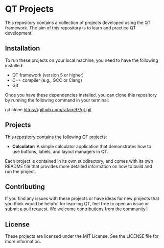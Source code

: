 # QT Projects

This repository contains a collection of projects developed using the QT framework. The aim of this repository is to learn and practice QT development. 

## Installation

To run these projects on your local machine, you need to have the following installed:

- QT framework (version 5 or higher)
- C++ compiler (e.g., GCC or Clang)
- Git

Once you have these dependencies installed, you can clone this repository by running the following command in your terminal:

git clone https://github.com/rafarc97/qt.git


## Projects

This repository contains the following QT projects:

- **Calculator:** A simple calculator application that demonstrates how to use buttons, labels, and layout managers in QT.

Each project is contained in its own subdirectory, and comes with its own README file that provides more detailed information on how to build and run the project.

## Contributing

If you find any issues with these projects or have ideas for new projects that you think would be helpful for learning QT, feel free to open an issue or submit a pull request. We welcome contributions from the community!

## License

These projects are licensed under the MIT License. See the LICENSE file for more information.
